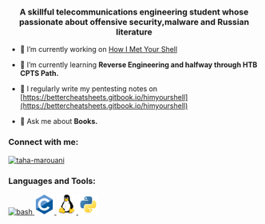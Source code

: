 <h3 align="center">A skillful telecommunications engineering student whose passionate about offensive security,malware and Russian literature</h3>

- 🔭 I’m currently working on [How I Met Your Shell](https://bettercheatsheets.gitbook.io/himyourshell)

- 🌱 I’m currently learning **Reverse Engineering and halfway through HTB CPTS Path.**

- 📝 I regularly write my pentesting notes on [https://bettercheatsheets.gitbook.io/himyourshell](https://bettercheatsheets.gitbook.io/himyourshell)

- 💬 Ask me about **Books.**

<h3 align="left">Connect with me:</h3>
<p align="left">
<a href="https://linkedin.com/in/taha-marouani" target="blank"><img align="center" src="https://raw.githubusercontent.com/rahuldkjain/github-profile-readme-generator/master/src/images/icons/Social/linked-in-alt.svg" alt="taha-marouani" height="30" width="40" /></a>
</p>

<h3 align="left">Languages and Tools:</h3>
<p align="left"> <a href="https://www.gnu.org/software/bash/" target="_blank" rel="noreferrer"> <img src="https://www.vectorlogo.zone/logos/gnu_bash/gnu_bash-icon.svg" alt="bash" width="40" height="40"/> </a> <a href="https://www.cprogramming.com/" target="_blank" rel="noreferrer"> <img src="https://raw.githubusercontent.com/devicons/devicon/master/icons/c/c-original.svg" alt="c" width="40" height="40"/> </a> <a href="https://www.linux.org/" target="_blank" rel="noreferrer"> <img src="https://raw.githubusercontent.com/devicons/devicon/master/icons/linux/linux-original.svg" alt="linux" width="40" height="40"/> </a> <a href="https://www.python.org" target="_blank" rel="noreferrer"> <img src="https://raw.githubusercontent.com/devicons/devicon/master/icons/python/python-original.svg" alt="python" width="40" height="40"/> </a> </p>

